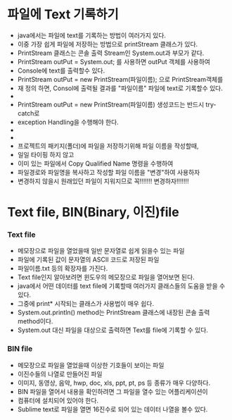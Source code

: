 # 파일에 Text 기록하기

* java에서는 파일에 text를 기록하는 방법이 여러가지 있다.
* 이중 가장 쉽게 파일에 저장하는 방법으로 printStream 클래스가 있다.
* PrintStream 클래스는 콘솔 출력 Stream인 System.out과 부모가 같다.
* PrintStream outPut = System.out; 를 사용하면 outPut 객체를 사용하여
* Console에 text를 출력할수 있다.
* PrintStream outPut = new PrintStream(파일이름); 으로 PrintStream객체를 
* 재 정의 하면, Consol에 출력될 결과를 "파일이름" 파일에 text로 기록할수 있다.
* 
* PrintStream outPut = new PrintStream(파일이름) 생성코드는 반드시 try-catch로
* exception Handling을 수행해야 한다.
*
*
* 프로젝트의 패키지(폴더)에 파일을 저장하기위해 파일 이름을 작성할때,
* 일일 타이핑 하지 않고
* 이미 있는 파일에서 Copy Qualified Name 명령을 수행하여
* 파일경로와 파일명을 복사하고 작성할 파일 이름을 "변경"하여 사용하자
* 변경하지 않을시 원래있던 파일이 지워지므로 꼭!!!!!!! 변경하자!!!!!!!


# Text file, BIN(Binary, 이진)file

### Text file
* 메모장으로 파일을 열었을때 일반 문자열로 쉽게 읽을수 있는 파일
* 파일에 기록된 값이 문자열의 ASCII 코드로 저장된 파일
* 파일이름.txt 등의 확장자를 가진다.
* Text file인지 알아보려면 윈도우의 메모장으로 파일을 열어보면 된다.
* java에서 어떤 데이터를 text file에 기록할때 여러가지 클래스들의 도움을 받을 수 있다.
* 그중에 print* 시작되는 클래스가 사용법이 매우 쉽다.
* System.out.println() method는 PrintStream 클래스에 내장된 콘솔 출력 method이다.
* System.out 대신 파일을 대상으로 출력하면  Text를 file에 기록할 수 있다.

### BIN file
* 메모장으로 파일을 열었을때 이상한 기호들이 보이는 파일
* 이진수들의 나열로 만들어진 파일
* 이미지, 동영상, 음악, hwp, doc, xls, ppt, pt, ps 등 종류가 매우 다양하다.
* BIN 파일을 열어서 내용을 확인하려면 그 파일을 열수 있는 어플리케이션이
* 컴퓨터에 설치되어 있어야 한다.
* Sublime text로 파일을 열면 16진수로 되어 있는 데이터 나열을 볼수 있다.

